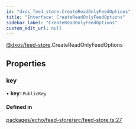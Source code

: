 ```yaml
---
id: "dxos_feed_store.CreateReadOnlyFeedOptions"
title: "Interface: CreateReadOnlyFeedOptions"
sidebar_label: "CreateReadOnlyFeedOptions"
custom_edit_url: null
---
```


[@dxos/feed-store](../modules/dxos_feed_store.md).CreateReadOnlyFeedOptions

## Properties

### key

• **key**: `PublicKey`

#### Defined in

[packages/echo/feed-store/src/feed-store.ts:27](https://github.com/dxos/protocols/blob/6f4c34af3/packages/echo/feed-store/src/feed-store.ts#L27)
